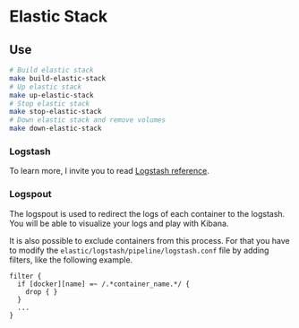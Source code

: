 # Elastic Stack

## Use

```bash
# Build elastic stack
make build-elastic-stack
# Up elastic stack
make up-elastic-stack
# Stop elastic stack
make stop-elastic-stack
# Down elastic stack and remove volumes
make down-elastic-stack
```

### Logstash

To learn more, I invite you to read [Logstash reference](https://www.elastic.co/guide/en/logstash/current/index.html).

### Logspout

The logspout is used to redirect the logs of each container to the logstash. You will be able to visualize your logs and play with Kibana.

It is also possible to exclude containers from this process. For that you have to modify the `elastic/logstash/pipeline/logstash.conf` file by adding filters, like the following example.

```
filter {
  if [docker][name] =~ /.*container_name.*/ {
    drop { }
  }
  ...
}
```
